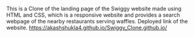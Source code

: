 This is a Clone of the landing page of the Swiggy website made using HTML and CSS, which is a responsive website and provides a search webpage of the nearby restaurants serving waffles.
Deployed link of the website. https://akashshukla4.github.io/Swiggy_Clone.github.io/
